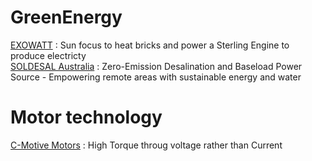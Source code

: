 # GreenEnergy  

[EXOWATT]() : Sun focus to heat bricks and power a Sterling Engine to produce electricty   
[SOLDESAL Australia](https://soldesal.energy/) : Zero-Emission Desalination and Baseload Power Source - Empowering remote areas with sustainable energy and water  


# Motor technology  
[C-Motive Motors](https://c-motive.com/) : High Torque throug voltage rather than Current
